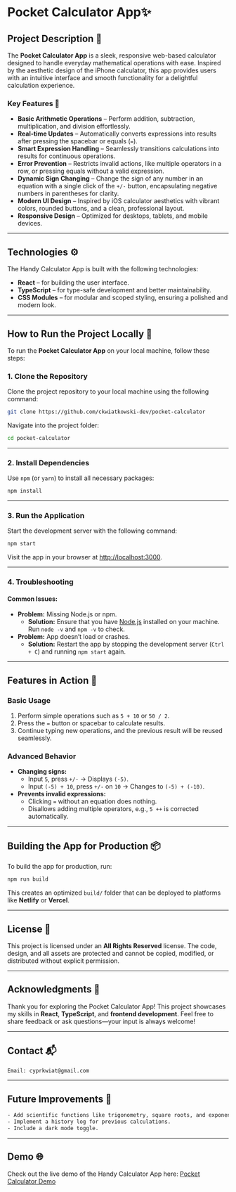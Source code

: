 # Pocket Calculator App✨

## Project Description 📍

The **Pocket Calculator App** is a sleek, responsive web-based calculator designed to handle everyday mathematical operations with ease. Inspired by the aesthetic design of the iPhone calculator, this app provides users with an intuitive interface and smooth functionality for a delightful calculation experience.

### Key Features 🌟

- **Basic Arithmetic Operations** – Perform addition, subtraction, multiplication, and division effortlessly.
- **Real-time Updates** – Automatically converts expressions into results after pressing the spacebar or equals (`=`).
- **Smart Expression Handling** – Seamlessly transitions calculations into results for continuous operations.
- **Error Prevention** – Restricts invalid actions, like multiple operators in a row, or pressing equals without a valid expression.
- **Dynamic Sign Changing** – Change the sign of any number in an equation with a single click of the `+/-` button, encapsulating negative numbers in parentheses for clarity.
- **Modern UI Design** – Inspired by iOS calculator aesthetics with vibrant colors, rounded buttons, and a clean, professional layout.
- **Responsive Design** – Optimized for desktops, tablets, and mobile devices.

---

## Technologies ⚙️

The Handy Calculator App is built with the following technologies:
- **React** – for building the user interface.
- **TypeScript** – for type-safe development and better maintainability.
- **CSS Modules** – for modular and scoped styling, ensuring a polished and modern look.

---

## How to Run the Project Locally 🔧

To run the **Pocket Calculator App** on your local machine, follow these steps:

### 1. Clone the Repository

Clone the project repository to your local machine using the following command:

```bash
git clone https://github.com/ckwiatkowski-dev/pocket-calculator
```

Navigate into the project folder:

```bash
cd pocket-calculator
```

---

### 2. Install Dependencies

Use `npm` (or `yarn`) to install all necessary packages:

```bash
npm install
```

---

### 3. Run the Application

Start the development server with the following command:

```bash
npm start
```

Visit the app in your browser at [http://localhost:3000](http://localhost:3000).

---

### 4. Troubleshooting

#### **Common Issues:**
- **Problem:** Missing Node.js or npm.
  - **Solution:** Ensure that you have [Node.js](https://nodejs.org/) installed on your machine. Run `node -v` and `npm -v` to check.
- **Problem:** App doesn’t load or crashes.
  - **Solution:** Restart the app by stopping the development server (`Ctrl + C`) and running `npm start` again.

---

## Features in Action 🚀

### Basic Usage

1. Perform simple operations such as `5 + 10` or `50 / 2`.
2. Press the `=` button or spacebar to calculate results.
3. Continue typing new operations, and the previous result will be reused seamlessly.

### Advanced Behavior

- **Changing signs:**
  - Input `5`, press `+/-` → Displays `(-5)`.
  - Input `(-5) + 10`, press `+/-` on `10` → Changes to `(-5) + (-10)`.
- **Prevents invalid expressions:**
  - Clicking `=` without an equation does nothing.
  - Disallows adding multiple operators, e.g., `5 ++` is corrected automatically.

---

## Building the App for Production 📦

To build the app for production, run:

```bash
npm run build
```

This creates an optimized `build/` folder that can be deployed to platforms like **Netlify** or **Vercel**.

---

## License 📝

This project is licensed under an **All Rights Reserved** license. The code, design, and all assets are protected and cannot be copied, modified, or distributed without explicit permission.

---

## Acknowledgments 🙏

Thank you for exploring the Pocket Calculator App! This project showcases my skills in **React**, **TypeScript**, and **frontend development**. Feel free to share feedback or ask questions—your input is always welcome!

---

## Contact 📬

```bash
Email: cyprkwiat@gmail.com
```

---

## Future Improvements 🚀

```bash
- Add scientific functions like trigonometry, square roots, and exponents.
- Implement a history log for previous calculations.
- Include a dark mode toggle.
```

---

## Demo 🌐

Check out the live demo of the Handy Calculator App here: [Pocket Calculator Demo](https://handy-calculator-demo.netlify.app/)
